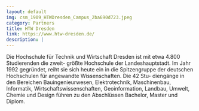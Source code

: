 ```yaml
---
layout: default
img: csm_1909_HTWDresden_Campus_2ba690d723.jpeg
category: Partners
title: HTW Dresden
link: https://www.htw-dresden.de/
description: |
---
```

Die Hochschule für Technik und Wirtschaft Dresden ist mit etwa 4.800 Studierenden die zweit- größte Hochschule der Landeshauptstadt. Im Jahr 1992 gegründet, reiht sie sich heute ein in die Spitzengruppe der deutschen Hochschulen für angewandte Wissenschaften. Die 42 Stu- diengänge in den Bereichen Bauingenieurwesen, Elektrotechnik, Maschinenbau, Informatik, Wirtschaftswissenschaften, Geoinformation, Landbau, Umwelt, Chemie und Design führen zu den Abschlüssen Bachelor, Master und Diplom.
